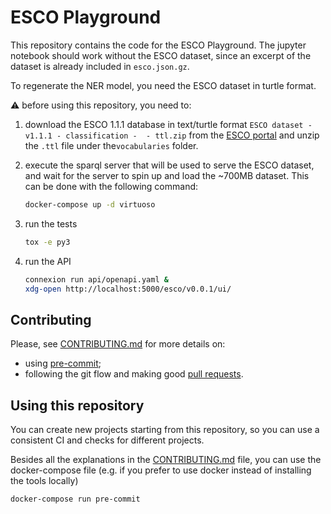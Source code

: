# ESCO Playground

This repository contains the code for the ESCO Playground.
The jupyter notebook should work without the ESCO dataset,
since an excerpt of the dataset is already included in `esco.json.gz`.

To regenerate the NER model, you need the ESCO dataset in turtle format.

:warning: before using this repository, you need to:

1. download the ESCO 1.1.1 database in text/turtle format  `ESCO dataset - v1.1.1 - classification -  - ttl.zip` from the [ESCO portal](https://ec.europa.eu/esco/portal) and unzip the `.ttl` file under the`vocabularies` folder.

2. execute the sparql server that will be used to serve the ESCO dataset,
   and wait for the server to spin up and load the ~700MB dataset.
   This can be done with the following command:

   ```bash
   docker-compose up -d virtuoso
   ```

3. run the tests

   ```bash
   tox -e py3
   ```

4. run the API

   ```bash
   connexion run api/openapi.yaml &
   xdg-open http://localhost:5000/esco/v0.0.1/ui/
   ```


## Contributing

Please, see [CONTRIBUTING.md](CONTRIBUTING.md) for more details on:

- using [pre-commit](CONTRIBUTING.md#pre-commit);
- following the git flow and making good [pull requests](CONTRIBUTING.md#making-a-pr).

## Using this repository

You can create new projects starting from this repository,
so you can use a consistent CI and checks for different projects.

Besides all the explanations in the [CONTRIBUTING.md](CONTRIBUTING.md) file, you can use the docker-compose file
(e.g. if you prefer to use docker instead of installing the tools locally)

```bash
docker-compose run pre-commit
```
